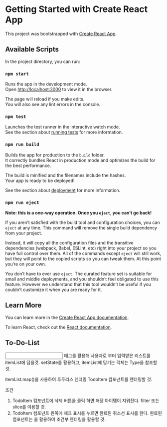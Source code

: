 # Getting Started with Create React App

This project was bootstrapped with [Create React App](https://github.com/facebook/create-react-app).

## Available Scripts

In the project directory, you can run:

### `npm start`

Runs the app in the development mode.\
Open [http://localhost:3000](http://localhost:3000) to view it in the browser.

The page will reload if you make edits.\
You will also see any lint errors in the console.

### `npm test`

Launches the test runner in the interactive watch mode.\
See the section about [running tests](https://facebook.github.io/create-react-app/docs/running-tests) for more information.

### `npm run build`

Builds the app for production to the `build` folder.\
It correctly bundles React in production mode and optimizes the build for the best performance.

The build is minified and the filenames include the hashes.\
Your app is ready to be deployed!

See the section about [deployment](https://facebook.github.io/create-react-app/docs/deployment) for more information.

### `npm run eject`

**Note: this is a one-way operation. Once you `eject`, you can’t go back!**

If you aren’t satisfied with the build tool and configuration choices, you can `eject` at any time. This command will remove the single build dependency from your project.

Instead, it will copy all the configuration files and the transitive dependencies (webpack, Babel, ESLint, etc) right into your project so you have full control over them. All of the commands except `eject` will still work, but they will point to the copied scripts so you can tweak them. At this point you’re on your own.

You don’t have to ever use `eject`. The curated feature set is suitable for small and middle deployments, and you shouldn’t feel obligated to use this feature. However we understand that this tool wouldn’t be useful if you couldn’t customize it when you are ready for it.

## Learn More

You can learn more in the [Create React App documentation](https://facebook.github.io/create-react-app/docs/getting-started).

To learn React, check out the [React documentation](https://reactjs.org/).

## To-Do-List

<input/> 태그를 활용해 사용자로 부터 입력받은 리스트를 itemList에 담을것.
setState를 활용하고, itemList에 담기는 객체는 Type을 참조할 것.

itemList.map()을 사용하여 투두리스 렌더링
TodoItem 컴포넌트를 렌더링할 것.

조건
1. TodoItem 컴포넌트에 삭제 버튼을 클릭 하면 해당 아이템이 지워진다.
filter 또는 slice를 이용할 것.
2. TodoItem 컴포넌트 왼쪽에 체크 표시를 누르면 완료된 취소선 표시를 한다.
완료된컴포넌트는 <del></del>을 활용하여 조건부 렌더링을 활용할 것.


